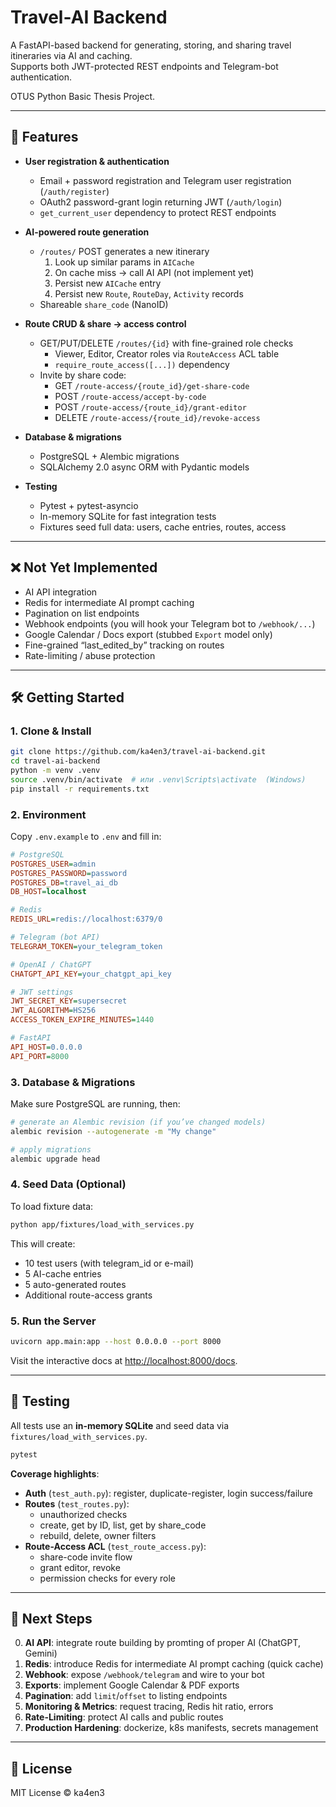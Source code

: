 # Travel-AI Backend

A FastAPI-based backend for generating, storing, and sharing travel itineraries via AI and caching.  
Supports both JWT-protected REST endpoints and Telegram-bot authentication.

OTUS Python Basic Thesis Project.

---

## 🚀 Features

- **User registration & authentication**  
  - Email + password registration and Telegram user registration (`/auth/register`) 
  - OAuth2 password-grant login returning JWT (`/auth/login`) 
  - `get_current_user` dependency to protect REST endpoints  

- **AI-powered route generation**  
  - `/routes/` POST generates a new itinerary  
    1. Look up similar params in `AICache`  
    2. On cache miss → call AI API (not implement yet)  
    3. Persist new `AICache` entry  
    4. Persist new `Route`, `RouteDay`, `Activity` records  
  - Shareable `share_code` (NanoID)  

- **Route CRUD & share → access control**  
  - GET/PUT/DELETE `/routes/{id}` with fine-grained role checks  
    - Viewer, Editor, Creator roles via `RouteAccess` ACL table  
    - `require_route_access([...])` dependency  
  - Invite by share code:  
    - GET `/route-access/{route_id}/get-share-code`  
    - POST `/route-access/accept-by-code`  
    - POST `/route-access/{route_id}/grant-editor`  
    - DELETE `/route-access/{route_id}/revoke-access`  

- **Database & migrations**  
  - PostgreSQL + Alembic migrations  
  - SQLAlchemy 2.0 async ORM with Pydantic models  

- **Testing**  
  - Pytest + pytest-asyncio  
  - In-memory SQLite for fast integration tests  
  - Fixtures seed full data: users, cache entries, routes, access  

---

## ❌ Not Yet Implemented

- AI API integration
- Redis for intermediate AI prompt caching
- Pagination on list endpoints  
- Webhook endpoints (you will hook your Telegram bot to `/webhook/...`)  
- Google Calendar / Docs export (stubbed `Export` model only)  
- Fine-grained “last_edited_by” tracking on routes  
- Rate-limiting / abuse protection  

---

## 🛠️ Getting Started

### 1. Clone & Install

```bash
git clone https://github.com/ka4en3/travel-ai-backend.git
cd travel-ai-backend
python -m venv .venv
source .venv/bin/activate  # или .venv\Scripts\activate  (Windows)
pip install -r requirements.txt
```

### 2. Environment

Copy `.env.example` to `.env` and fill in:

```ini
# PostgreSQL
POSTGRES_USER=admin
POSTGRES_PASSWORD=password
POSTGRES_DB=travel_ai_db
DB_HOST=localhost

# Redis
REDIS_URL=redis://localhost:6379/0

# Telegram (bot API)
TELEGRAM_TOKEN=your_telegram_token

# OpenAI / ChatGPT
CHATGPT_API_KEY=your_chatgpt_api_key

# JWT settings
JWT_SECRET_KEY=supersecret
JWT_ALGORITHM=HS256
ACCESS_TOKEN_EXPIRE_MINUTES=1440

# FastAPI
API_HOST=0.0.0.0
API_PORT=8000
```

### 3. Database & Migrations

Make sure PostgreSQL are running, then:

```bash
# generate an Alembic revision (if you’ve changed models)
alembic revision --autogenerate -m "My change"

# apply migrations
alembic upgrade head
```

### 4. Seed Data (Optional)

To load fixture data:

```bash
python app/fixtures/load_with_services.py
```

This will create:
- 10 test users (with telegram_id or e-mail)
- 5 AI-cache entries
- 5 auto-generated routes
- Additional route-access grants

### 5. Run the Server

```bash
uvicorn app.main:app --host 0.0.0.0 --port 8000
```

Visit the interactive docs at [http://localhost:8000/docs](http://localhost:8000/docs).

---

## 🧪 Testing

All tests use an **in-memory SQLite** and seed data via `fixtures/load_with_services.py`.  

```bash
pytest
```

**Coverage highlights**:
- **Auth** (`test_auth.py`): register, duplicate-register, login success/failure
- **Routes** (`test_routes.py`):  
  - unauthorized checks  
  - create, get by ID, list, get by share_code  
  - rebuild, delete, owner filters  
- **Route-Access ACL** (`test_route_access.py`):  
  - share-code invite flow  
  - grant editor, revoke  
  - permission checks for every role  

---

## 🎯 Next Steps

0. **AI API**: integrate route building by promting of proper AI (ChatGPT, Gemini)
0. **Redis**: introduce Redis for intermediate AI prompt caching (quick cache)
1. **Webhook**: expose `/webhook/telegram` and wire to your bot  
2. **Exports**: implement Google Calendar & PDF exports  
3. **Pagination**: add `limit`/`offset` to listing endpoints  
4. **Monitoring & Metrics**: request tracing, Redis hit ratio, errors  
5. **Rate-Limiting**: protect AI calls and public routes  
6. **Production Hardening**: dockerize, k8s manifests, secrets management  

---

## 📄 License

MIT License © ka4en3
